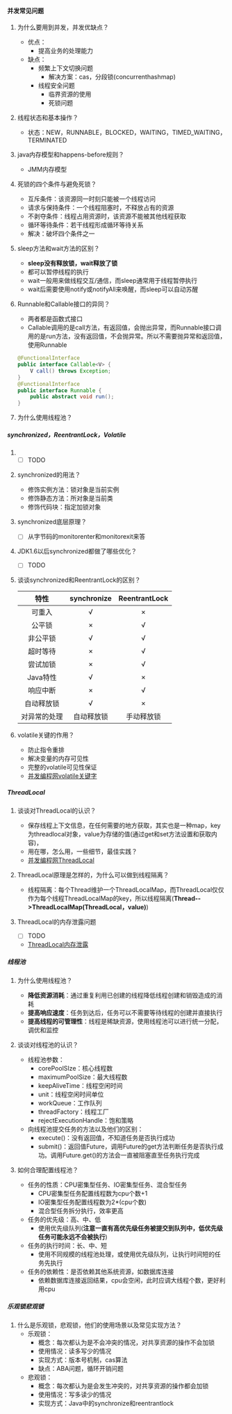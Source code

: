 #### 并发常见问题

1. 为什么要用到并发，并发优缺点？
   - 优点：
     - 提高业务的处理能力
   - 缺点：
     - 频繁上下文切换问题
       - 解决方案：cas，分段锁(concurrenthashmap)
     - 线程安全问题
       - 临界资源的使用
       - 死锁问题
   
2. 线程状态和基本操作？
   
   - 状态：NEW，RUNNABLE，BLOCKED，WAITING，TIMED_WAITING，TERMINATED
   
3. java内存模型和happens-before规则？
   
   - JMM内存模型
   
4. 死锁的四个条件与避免死锁？
   - 互斥条件：该资源同一时刻只能被一个线程访问
   - 请求与保持条件：一个线程阻塞时，不释放占有的资源
   - 不剥夺条件：线程占用资源时，该资源不能被其他线程获取
   - 循环等待条件：若干线程形成循环等待关系
   - 解决：破坏四个条件之一
   
5. sleep方法和wait方法的区别？
   - **sleep没有释放锁，wait释放了锁**
   - 都可以暂停线程的执行
   - wait一般用来做线程交互/通信，而sleep通常用于线程暂停执行
   - wait后需要使用notify或notifyAll来唤醒，而sleep可以自动苏醒
   
6. Runnable和Callable接口的异同？

   - 两者都是函数式接口
   - Callable调用的是call方法，有返回值，会抛出异常，而Runnable接口调用的是run方法，没有返回值，不会抛异常。所以不需要抛异常和返回值，使用Runnable

   ```java
   @FunctionalInterface
   public interface Callable<V> {
       V call() throws Exception;
   }
   @FunctionalInterface
   public interface Runnable {
       public abstract void run();
   }
   ```

7. 为什么使用线程池？

##### synchronized，ReentrantLock，Volatile

1. - [ ] TODO

2. synchronized的用法？
   - 修饰实例方法：锁对象是当前实例
   - 修饰静态方法：所对象是当前类
   - 修饰代码块：指定加锁对象

3. synchronized底层原理？

   - [ ] 从字节码的monitorenter和monitorexit来答

4. JDK1.6以后synchronized都做了哪些优化？

   - [ ] TODO

5. 谈谈synchronized和ReentrantLock的区别？

   |     特性     | synchronize | ReentrantLock |
   | :----------: | :---------: | :-----------: |
   |    可重入    |      √      |       ×       |
   |    公平锁    |      ×      |       √       |
   |   非公平锁   |      √      |       √       |
   |   超时等待   |      ×      |       √       |
   |   尝试加锁   |      ×      |       √       |
   |   Java特性   |      √      |       ×       |
   |   响应中断   |      ×      |       √       |
   |  自动释放锁  |      √      |       ×       |
   | 对异常的处理 | 自动释放锁  |  手动释放锁   |

6. volatile关键的作用？

   - 防止指令重排
   - 解决变量的内存可见性
   - 完整的volatile可见性保证
   - [并发编程网volatile关键字](http://ifeve.com/java-volatile关键字/)

##### ThreadLocal

1. 谈谈对ThreadLocal的认识？

   - 保存线程上下文信息，在任何需要的地方获取，其实也是一种map，key为threadlocal对象，value为存储的值(通过get和set方法设置和获取内容)，
   - 用在哪，怎么用，一些细节，最佳实践？
   - [并发编程网ThreadLocal](http://ifeve.com/手撕面试题threadlocal！！！/)
2. ThreadLocal原理是怎样的，为什么可以做到线程隔离？

   - 线程隔离：每个Thread维护一个ThreadLocalMap，而ThreadLocal仅仅作为每个线程ThreadLocalMap的key，所以线程隔离(**Thread-->ThreadLocalMap(ThreadLocal，value)**)
3. ThreadLocal的内存泄露问题
   - [ ] TODO
   - [ThreadLocal内存泄露](http://ifeve.com/使用threadlocal不当可能会导致内存泄露/)

##### 线程池

1. 为什么使用线程池？

   - **降低资源消耗**：通过重复利用已创建的线程降低线程创建和销毁造成的消耗
   - **提高响应速度**：任务到达后，任务可以不需要等待线程的创建并直接执行
   - **提高线程的可管理性**：线程是稀缺资源，使用线程池可以进行统一分配，调优和监控
2. 谈谈对线程池的认识？
   - 线程池参数：
     - corePoolSIze：核心线程数
     - maximumPoolSize：最大线程数
     - keepAliveTime：线程空闲时间
     - unit：线程空闲时间单位
     - workQueue：工作队列
     - threadFactory：线程工厂
     - rejectExecutionHandle：饱和策略
   - 向线程池提交任务的方法以及他们的区别：
     - execute()：没有返回值，不知道任务是否执行成功
     - submit()：返回值Future，调用Future的get方法判断任务是否执行成功。调用Future.get()的方法会一直被阻塞直至任务执行完成
3. 如何合理配置线程池？
   - 任务的性质：CPU密集型任务、IO密集型任务、混合型任务
     - CPU密集型任务配置线程数为cpu个数+1
     - IO密集型任务配置线程数为2*(cpu个数)
     - 混合型任务拆分执行，效率更高
   - 任务的优先级：高、中、低
     - 使用优先级队列(**注意一直有高优先级任务被提交到队列中，低优先级任务可能永远不会被执行**)
   - 任务的执行时间：长、中、短
     - 使用不同规模的线程池处理，或使用优先级队列，让执行时间短的任务先执行
   - 任务的依赖性：是否依赖其他系统资源，如数据库连接
     - 依赖数据库连接返回结果，cpu会空闲，此时应调大线程个数，更好利用cpu

##### 乐观锁悲观锁

1. 什么是乐观锁，悲观锁，他们的使用场景以及常见实现方法？
   - 乐观锁：
     - 概念：每次都认为是不会冲突的情况，对共享资源的操作不会加锁
     - 使用情况：读多写少的情况
     - 实现方式：版本号机制，cas算法
     - 缺点：ABA问题，循环开销问题
   - 悲观锁：
     - 概念：每次都认为是会发生冲突的，对共享资源的操作都会加锁
     - 使用情况：写多读少的情况
     - 实现方式：Java中的synchronize和reentrantlock